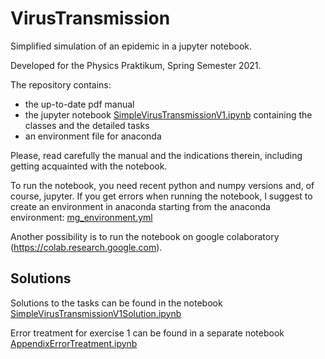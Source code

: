 # VirusTransmission

Simplified simulation of an epidemic in a jupyter notebook.

Developed for the Physics Praktikum, Spring Semester 2021.

The repository contains:

- the up-to-date pdf manual
- the jupyter notebook [SimpleVirusTransmissionV1.ipynb](./SimpleVirusTransmissionV1.ipynb) containing the classes and the detailed tasks
- an environment file for anaconda 

Please, read carefully the manual and the indications therein, including getting acquainted with the notebook.

To run the notebook, you need recent python and numpy versions and, of course, jupyter.
If you get errors when running the notebook, I suggest to create an environment in anaconda starting from the anaconda environment: [mg_environment.yml](mg_environment.yml)

Another possibility is to run the notebook on google colaboratory (https://colab.research.google.com).


## Solutions

Solutions to the tasks can be found in the notebook [SimpleVirusTransmissionV1Solution.ipynb](./SimpleVirusTransmissionV1Solution.ipynb)

Error treatment for exercise 1 can be found in a separate notebook [AppendixErrorTreatment.ipynb](./AppendixErrorTreatment.ipynb)
